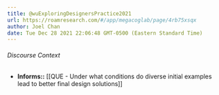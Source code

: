 ```yaml
---
title: @wuExploringDesignersPractice2021
url: https://roamresearch.com/#/app/megacoglab/page/4rb75xsqx
author: Joel Chan
date: Tue Dec 28 2021 22:06:48 GMT-0500 (Eastern Standard Time)
---
```




###### Discourse Context

- **Informs::** [[QUE - Under what conditions do diverse initial examples lead to better final design solutions]]

